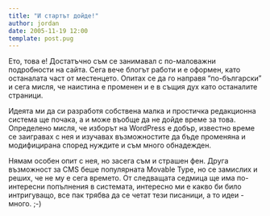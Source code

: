 ```yaml
---
title: "И стартът дойде!"
author: jordan
date: 2005-11-19 12:00
template: post.pug
---
```


Ето, това е! Достатъчно съм се занимавал с по-маловажни подробности на сайта. Сега вече блогът работи и е оформен, като останалата част от местенцето. Опитах се да го направя “по-български” и сега мисля, че наистина е променен и е в същия дух като останалите страници.

Идеята ми да си разработя собствена малка и простичка редакционна система ще почака, а и може въобще да не дойде време за това. Определено мисля, че изборът на WordPress е добър, известно време се заигравах с нея и изучавах възможностите да бъде променяна и модифицирана според нуждите и съм много обнадежден.

Нямам особен опит с нея, но засега съм и страшен фен. Друга възможност за CMS беше популярната Movable Type, но се замислих и реших, че не му е сега времето. От следващата седмица ще има по-интересни попълнения в системата, интересно ми е какво би било интригуващо, все пак трябва да се четат тези писаници, а то идеи - много. ;-)
